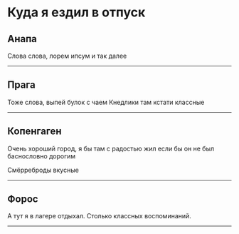 # Куда я ездил в отпуск

## Анапа
Слова слова, лорем ипсум и так далее

---

## Прага
Тоже слова, выпей булок с чаем
Кнедлики там кстати классные

---

## Копенгаген
Очень хороший город, я бы там с радостью жил если бы он не был баснословно дорогим

Смёрреброды вкусные

---

## Форос
А тут я в лагере отдыхал. Столько классных воспоминаний.

---